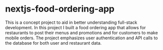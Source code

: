 # nextjs-food-ordering-app
This is a concept project to aid in better understanding full-stack development. In this project I built a food ordering app that allows for restaurants to post their menus and promotions and for customers to make mobile orders. The project emphasizes user authentication and API calls to the database for both user and restaurant data.
